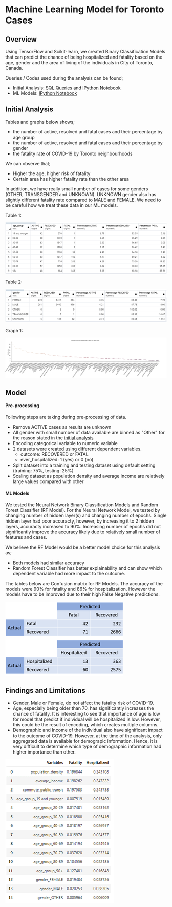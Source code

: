 # Machine Learning Model for Toronto Cases

## Overview
Using TensorFlow and Scikit-learn, we created Binary Classification Models that can predict the chance of being hospitalized and fatality based on the age, gender and the area of living of the individuals in City of Toronto, Canada. 

Queries / Codes used during the analysis can be found;
* Initial Analysis: [SQL Queries](SQL_Query) and [IPython Notebook](Toronto_Initial_Analysis.ipynb)
* ML Models: [IPython Notebook](Toronto_Cases_Binary_Classifier.ipynb)

## Initial Analysis
Tables and graphs below shows;
* the number of active, resolved and fatal cases and their percentage by age group
* the number of active, resolved and fatal cases and their percentage by gender
* the fatality rate of COVID-19 by Toronto neighbourhoods 

We can observe that;
* Higher the age, higher risk of fatality
* Certain area has higher fatality rate than the other area

In addition, we have really small number of cases for some genders (OTHER, TRANSGENDER and UNKNOWN). UNKNOWN gender also has slightly different fatality rate compared to MALE and FEMALE. We need to be careful how we treat these data in our ML models.

Table 1:

![Table1](../images/Toronto_Cases_Initial_Analysis/Fatality_By_Age.png)

Table 2:

![Table2](../images/Toronto_Cases_Initial_Analysis/Fatality_By_Gender.png)

Graph 1:

![Graph1](../images/Toronto_Cases_Initial_Analysis/Fatality_Rate_By_Area.png)

## Model
#### Pre-processing
Following steps are taking during pre-processing of data.
* Remove ACTIVE cases as results are unknown
* All gender with small number of data available are binned as "Other" for the reason stated in the [initial analysis](#Initial-Analysis)
* Encoding categorical variable to numeric variable
* 2 datasets were created using different dependent variables.
    * outcome: RECOVERED or FATAL
    * ever_hospitalized: 1 (yes) or 0 (no)
* Split dataset into a training and testing dataset using default setting (training: 75%, testing: 25%)
* Scaling dataset as population density and average income are relatively large values compared with other

#### ML Models
We tested the Neural Network Binary Classification Models and Random Forest Classifier (RF Model).
For the Neural Network Model, we tested by changing number of hidden layer(s) and changing number of epochs. Single hidden layer had poor accuracty, however, by increasing it to 2 hidden layers, accuracty increased to 90%. Increasing number of epochs did not significantly improve the accuracy likely due to relatively small number of features and cases.

We believe the RF Model would be a better model choice for this analysis as;
* Both models had similar accuracy 
* Random Forest Classifier has better explainability and can show which dependent variable had more impact to the outcome.

The tables below are Confusion matrix for RF Models. The accuracy of the models were 90% for fatality and 86% for hospitalization.
However the models have to be improved due to their high False Negative predictions.

![Confusion Matrix](../images/Confusion_Matrix.png)


## Findings and Limitations
* Gender, Male or Female, do not affect the fatality risk of COVID-19.
* Age, especially being older than 70, has significantly increases the chance of fatality. It is interesting to see that importance of age is low for model that predict if individual will be hospitalized is low. However, this could be the result of encoding, which creates multiple columns.
* Demographic and Income of the individual also have significant impact to the outcome of COVID-19. However, at the time of the analysis, only aggregated data is available for demograpic information. Hence, it is very difficult to determine which type of demographic information had higher importance than other.

![Feature-Importance](../images/Toronto_Cases_RFClassifier_Importance.png)